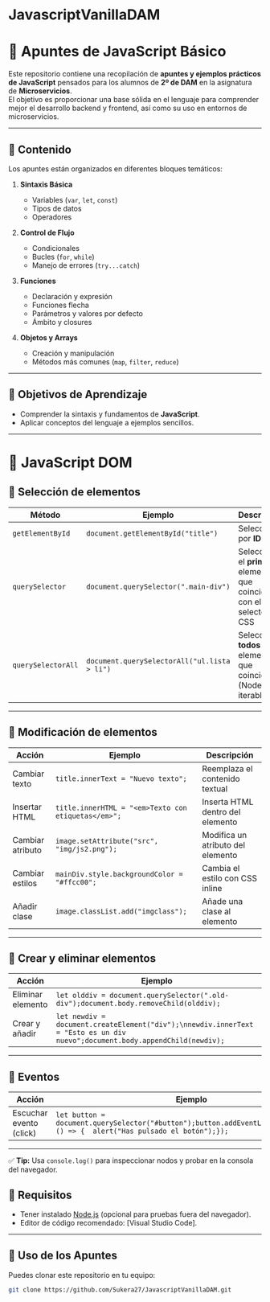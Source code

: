 # JavascriptVanillaDAM

# 📘 Apuntes de JavaScript Básico

Este repositorio contiene una recopilación de **apuntes y ejemplos prácticos de JavaScript** pensados para los alumnos de **2º de DAM** en la asignatura de **Microservicios**.  
El objetivo es proporcionar una base sólida en el lenguaje para comprender mejor el desarrollo backend y frontend, así como su uso en entornos de microservicios.

---

## 📂 Contenido

Los apuntes están organizados en diferentes bloques temáticos:

1. **Sintaxis Básica**
   - Variables (`var`, `let`, `const`)
   - Tipos de datos
   - Operadores

2. **Control de Flujo**
   - Condicionales
   - Bucles (`for`, `while`)
   - Manejo de errores (`try...catch`)

3. **Funciones**
   - Declaración y expresión
   - Funciones flecha
   - Parámetros y valores por defecto
   - Ámbito y closures

4. **Objetos y Arrays**
   - Creación y manipulación
   - Métodos más comunes (`map`, `filter`, `reduce`)

---

## 🎯 Objetivos de Aprendizaje

- Comprender la sintaxis y fundamentos de **JavaScript**.  
- Aplicar conceptos del lenguaje a ejemplos sencillos.  

---

# 📑 JavaScript DOM 

## 🔹 Selección de elementos
| Método | Ejemplo | Descripción |
|--------|---------|-------------|
| `getElementById` | `document.getElementById("title")` | Selecciona por **ID** |
| `querySelector` | `document.querySelector(".main-div")` | Selecciona el **primer** elemento que coincida con el selector CSS |
| `querySelectorAll` | `document.querySelectorAll("ul.lista > li")` | Selecciona **todos** los elementos que coincidan (NodeList iterable) |

---

## 🔹 Modificación de elementos
| Acción | Ejemplo | Descripción |
|--------|---------|-------------|
| Cambiar texto | `title.innerText = "Nuevo texto";` | Reemplaza el contenido textual |
| Insertar HTML | `title.innerHTML = "<em>Texto con etiquetas</em>";` | Inserta HTML dentro del elemento |
| Cambiar atributo | `image.setAttribute("src", "img/js2.png");` | Modifica un atributo del elemento |
| Cambiar estilos | `mainDiv.style.backgroundColor = "#ffcc00";` | Cambia el estilo con CSS inline |
| Añadir clase | `image.classList.add("imgclass");` | Añade una clase al elemento |

---

## 🔹 Crear y eliminar elementos
| Acción | Ejemplo |
|--------|---------|
| Eliminar elemento | ```let olddiv = document.querySelector(".old-div");document.body.removeChild(olddiv);``` |
| Crear y añadir | ```let newdiv = document.createElement("div");\nnewdiv.innerText = "Esto es un div nuevo";document.body.appendChild(newdiv);``` |

---

## 🔹 Eventos
| Acción | Ejemplo |
|--------|---------|
| Escuchar evento (click) | ```let button = document.querySelector("#button");button.addEventListener("click", () => {  alert("Has pulsado el botón");});``` |

---

✅ **Tip:** Usa `console.log()` para inspeccionar nodos y probar en la consola del navegador.  


## 🚀 Requisitos

- Tener instalado [Node.js](https://nodejs.org/) (opcional para pruebas fuera del navegador).  
- Editor de código recomendado: [Visual Studio Code].  

---

## 📝 Uso de los Apuntes

Puedes clonar este repositorio en tu equipo:

```bash
git clone https://github.com/Sukera27/JavascriptVanillaDAM.git
